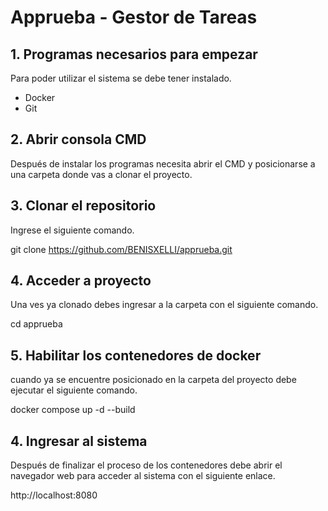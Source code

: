 # Apprueba - Gestor de Tareas

## **1. Programas necesarios para empezar**

Para poder utilizar el sistema se debe tener instalado.

- Docker
- Git

## **2. Abrir consola CMD**

Después de instalar los programas necesita abrir el CMD y posicionarse a una carpeta donde vas a clonar el proyecto.

## **3. Clonar el repositorio**

Ingrese el siguiente comando.

git clone https://github.com/BENISXELLI/apprueba.git

## **4. Acceder a proyecto**

Una ves ya clonado debes ingresar a la carpeta con el siguiente comando.

cd apprueba

## **5. Habilitar los contenedores de docker**

cuando ya se encuentre posicionado en la carpeta del proyecto debe ejecutar el siguiente comando.

docker compose up -d --build

## **4. Ingresar al sistema**

Después de finalizar el proceso de los contenedores debe abrir el navegador web para acceder al sistema con el siguiente enlace. 

http://localhost:8080
